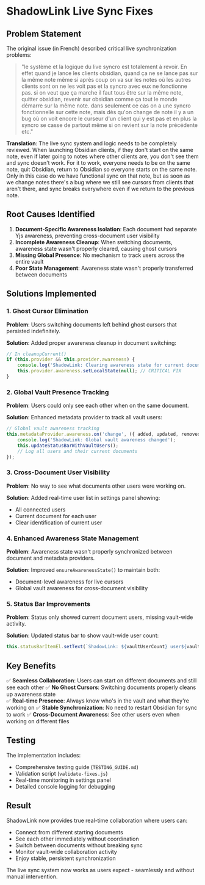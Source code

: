 # ShadowLink Live Sync Fixes

## Problem Statement

The original issue (in French) described critical live synchronization problems:

> "le système et la logique du live syncro est totalement à revoir. En effet quand je lance les clients obsidian, quand ça ne se lance pas sur la même note même si après coup on va sur les notes où les autres clients sont on ne les voit pas et la syncro avec eux ne fonctionne pas. si on veut que ça marche il faut tous être sur la même note, quitter obsidian, revenir sur obsidian comme ça tout le monde démarre sur la même note. dans seulement ce cas on a une syncro fonctionnelle sur cette note, mais dès qu'on change de note il y a un bug où on voit encore le curseur d'un client qui y est pas et en plus la syncro se casse de partout même si on revient sur la note précédente etc."

**Translation**: The live sync system and logic needs to be completely reviewed. When launching Obsidian clients, if they don't start on the same note, even if later going to notes where other clients are, you don't see them and sync doesn't work. For it to work, everyone needs to be on the same note, quit Obsidian, return to Obsidian so everyone starts on the same note. Only in this case do we have functional sync on that note, but as soon as we change notes there's a bug where we still see cursors from clients that aren't there, and sync breaks everywhere even if we return to the previous note.

## Root Causes Identified

1. **Document-Specific Awareness Isolation**: Each document had separate Yjs awareness, preventing cross-document user visibility
2. **Incomplete Awareness Cleanup**: When switching documents, awareness state wasn't properly cleared, causing ghost cursors
3. **Missing Global Presence**: No mechanism to track users across the entire vault
4. **Poor State Management**: Awareness state wasn't properly transferred between documents

## Solutions Implemented

### 1. Ghost Cursor Elimination

**Problem**: Users switching documents left behind ghost cursors that persisted indefinitely.

**Solution**: Added proper awareness cleanup in document switching:

```typescript
// In cleanupCurrent()
if (this.provider && this.provider.awareness) {
    console.log('ShadowLink: Clearing awareness state for current document before cleanup');
    this.provider.awareness.setLocalState(null); // CRITICAL FIX
}
```

### 2. Global Vault Presence Tracking

**Problem**: Users could only see each other when on the same document.

**Solution**: Enhanced metadata provider to track all vault users:

```typescript
// Global vault awareness tracking
this.metadataProvider.awareness.on('change', ({ added, updated, removed }) => {
    console.log('ShadowLink: Global vault awareness changed');
    this.updateStatusBarWithVaultUsers();
    // Log all users and their current documents
});
```

### 3. Cross-Document User Visibility

**Problem**: No way to see what documents other users were working on.

**Solution**: Added real-time user list in settings panel showing:
- All connected users
- Current document for each user
- Clear identification of current user

### 4. Enhanced Awareness State Management

**Problem**: Awareness state wasn't properly synchronized between document and metadata providers.

**Solution**: Improved `ensureAwarenessState()` to maintain both:
- Document-level awareness for live cursors
- Global vault awareness for cross-document visibility

### 5. Status Bar Improvements

**Problem**: Status only showed current document users, missing vault-wide activity.

**Solution**: Updated status bar to show vault-wide user count:
```typescript
this.statusBarItemEl.setText(`ShadowLink: ${vaultUserCount} user${vaultUserCount !== 1 ? 's' : ''} in vault`);
```

## Key Benefits

✅ **Seamless Collaboration**: Users can start on different documents and still see each other
✅ **No Ghost Cursors**: Switching documents properly cleans up awareness state  
✅ **Real-time Presence**: Always know who's in the vault and what they're working on
✅ **Stable Synchronization**: No need to restart Obsidian for sync to work
✅ **Cross-Document Awareness**: See other users even when working on different files

## Testing

The implementation includes:
- Comprehensive testing guide (`TESTING_GUIDE.md`)
- Validation script (`validate-fixes.js`) 
- Real-time monitoring in settings panel
- Detailed console logging for debugging

## Result

ShadowLink now provides true real-time collaboration where users can:
- Connect from different starting documents
- See each other immediately without coordination
- Switch between documents without breaking sync
- Monitor vault-wide collaboration activity
- Enjoy stable, persistent synchronization

The live sync system now works as users expect - seamlessly and without manual intervention.
